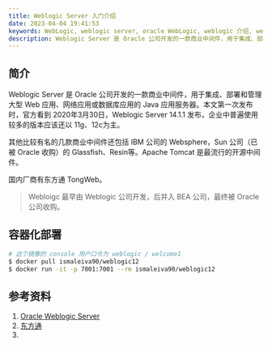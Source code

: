```yaml
---
title: Weblogic Server 入门介绍
date: 2023-04-04 19:41:53
keywords: WebLogic, weblogic server, oracle WebLogic, weblogic 介绍, weblogic 功能
description: Weblogic Server 是 Oracle 公司开发的一款商业中间件，用于集成、部署和管理大型 Web 应用、网络应用或数据库应用的 Java 应用服务器。本文第一次发布时，官方看到 2020年3月30日，Weblogic Server 14.1.1 发布，企业中普遍使用较多的版本应该还以 11g、12c为主。
---
```


## 简介

Weblogic Server 是 Oracle 公司开发的一款商业中间件，用于集成、部署和管理大型 Web 应用、网络应用或数据库应用的 Java 应用服务器。本文第一次发布时，官方看到 2020年3月30日，Weblogic Server 14.1.1 发布，企业中普遍使用较多的版本应该还以 11g、12c为主。

其他比较有名的几款商业中间件还包括 IBM 公司的 Websphere，Sun 公司（已被 Oracle 收购）的 Glassfish、Resin等。Apache Tomcat 是最流行的开源中间件。

国内厂商有东方通 TongWeb。

> Webloigc 最早由 Weblogic 公司开发，后并入 BEA 公司，最终被 Oracle 公司收购。

## 容器化部署

```sh
# 这个镜像的 console 用户口令为 weblogic / welcome1
$ docker pull ismaleiva90/weblogic12
$ docker run -it -p 7001:7001 --rm ismaleiva90/weblogic12
```



## 参考资料

1. [Oracle Weblogic Server](https://www.oracle.com/cn/java/weblogic/)
2. [东方通](https://tongtech.com/dft/pctype/25.html)
3. []()
